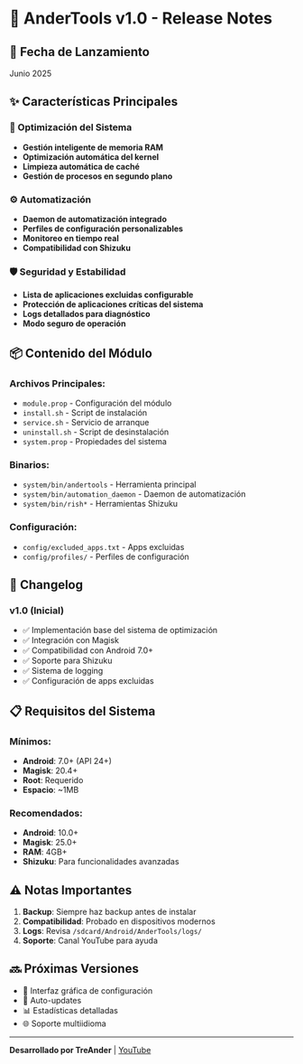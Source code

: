 # 🎉 AnderTools v1.0 - Release Notes

## 📅 Fecha de Lanzamiento
Junio 2025

## ✨ Características Principales

### 🔧 Optimización del Sistema
- **Gestión inteligente de memoria RAM**
- **Optimización automática del kernel**
- **Limpieza automática de caché**
- **Gestión de procesos en segundo plano**

### ⚙️ Automatización
- **Daemon de automatización integrado**
- **Perfiles de configuración personalizables**
- **Monitoreo en tiempo real**
- **Compatibilidad con Shizuku**

### 🛡️ Seguridad y Estabilidad
- **Lista de aplicaciones excluidas configurable**
- **Protección de aplicaciones críticas del sistema**
- **Logs detallados para diagnóstico**
- **Modo seguro de operación**

## 📦 Contenido del Módulo

### Archivos Principales:
- `module.prop` - Configuración del módulo
- `install.sh` - Script de instalación
- `service.sh` - Servicio de arranque
- `uninstall.sh` - Script de desinstalación
- `system.prop` - Propiedades del sistema

### Binarios:
- `system/bin/andertools` - Herramienta principal
- `system/bin/automation_daemon` - Daemon de automatización
- `system/bin/rish*` - Herramientas Shizuku

### Configuración:
- `config/excluded_apps.txt` - Apps excluidas
- `config/profiles/` - Perfiles de configuración

## 🔄 Changelog

### v1.0 (Inicial)
- ✅ Implementación base del sistema de optimización
- ✅ Integración con Magisk
- ✅ Compatibilidad con Android 7.0+
- ✅ Soporte para Shizuku
- ✅ Sistema de logging
- ✅ Configuración de apps excluidas

## 📋 Requisitos del Sistema

### Mínimos:
- **Android**: 7.0+ (API 24+)
- **Magisk**: 20.4+
- **Root**: Requerido
- **Espacio**: ~1MB

### Recomendados:
- **Android**: 10.0+ 
- **Magisk**: 25.0+
- **RAM**: 4GB+
- **Shizuku**: Para funcionalidades avanzadas

## ⚠️ Notas Importantes

1. **Backup**: Siempre haz backup antes de instalar
2. **Compatibilidad**: Probado en dispositivos modernos
3. **Logs**: Revisa `/sdcard/Android/AnderTools/logs/`
4. **Soporte**: Canal YouTube para ayuda

## 🔜 Próximas Versiones

- 🎯 Interfaz gráfica de configuración
- 🔄 Auto-updates
- 📊 Estadísticas detalladas
- 🌐 Soporte multiidioma

---
**Desarrollado por TreAnder** | [YouTube](https://www.youtube.com/@TreAnder)
